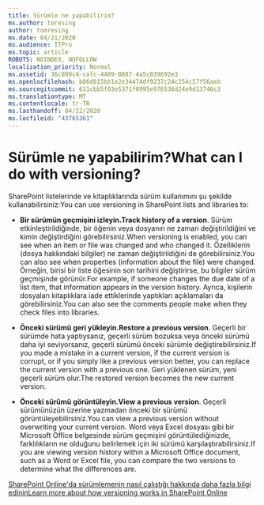 ```yaml
---
title: Sürümle ne yapabilirim?
ms.author: toresing
author: tomresing
ms.date: 04/21/2020
ms.audience: ITPro
ms.topic: article
ROBOTS: NOINDEX, NOFOLLOW
localization_priority: Normal
ms.assetid: 36c890c4-cafc-4409-8887-4a5c039692e3
ms.openlocfilehash: b86d815bb1e2e34474df9237c24c254c57f56aeb
ms.sourcegitcommit: 631cbb5f03e5371f0995e976536d24e9d13746c3
ms.translationtype: MT
ms.contentlocale: tr-TR
ms.lasthandoff: 04/22/2020
ms.locfileid: "43765361"
---
```

# <a name="what-can-i-do-with-versioning"></a><span data-ttu-id="db988-102">Sürümle ne yapabilirim?</span><span class="sxs-lookup"><span data-stu-id="db988-102">What can I do with versioning?</span></span>

<span data-ttu-id="db988-103">SharePoint listelerinde ve kitaplıklarında sürüm kullanımını şu şekilde kullanabilirsiniz:</span><span class="sxs-lookup"><span data-stu-id="db988-103">You can use versioning in SharePoint lists and libraries to:</span></span>
  
- <span data-ttu-id="db988-104">**Bir sürümün geçmişini izleyin.**</span><span class="sxs-lookup"><span data-stu-id="db988-104">**Track history of a version**.</span></span> <span data-ttu-id="db988-105">Sürüm etkinleştirildiğinde, bir öğenin veya dosyanın ne zaman değiştirildiğini ve kimin değiştirdiğini görebilirsiniz.</span><span class="sxs-lookup"><span data-stu-id="db988-105">When versioning is enabled, you can see when an item or file was changed and who changed it.</span></span> <span data-ttu-id="db988-106">Özelliklerin (dosya hakkındaki bilgiler) ne zaman değiştirildiğini de görebilirsiniz.</span><span class="sxs-lookup"><span data-stu-id="db988-106">You can also see when properties (information about the file) were changed.</span></span> <span data-ttu-id="db988-107">Örneğin, birisi bir liste öğesinin son tarihini değiştirirse, bu bilgiler sürüm geçmişinde görünür.</span><span class="sxs-lookup"><span data-stu-id="db988-107">For example, if someone changes the due date of a list item, that information appears in the version history.</span></span> <span data-ttu-id="db988-108">Ayrıca, kişilerin dosyaları kitaplıklara iade ettiklerinde yaptıkları açıklamaları da görebilirsiniz.</span><span class="sxs-lookup"><span data-stu-id="db988-108">You can also see the comments people make when they check files into libraries.</span></span> 
    
- <span data-ttu-id="db988-109">**Önceki sürümü geri yükleyin.**</span><span class="sxs-lookup"><span data-stu-id="db988-109">**Restore a previous version**.</span></span> <span data-ttu-id="db988-110">Geçerli bir sürümde hata yaptıysanız, geçerli sürüm bozuksa veya önceki sürümü daha iyi seviyorsanız, geçerli sürümü önceki sürümle değiştirebilirsiniz.</span><span class="sxs-lookup"><span data-stu-id="db988-110">If you made a mistake in a current version, if the current version is corrupt, or if you simply like a previous version better, you can replace the current version with a previous one.</span></span> <span data-ttu-id="db988-111">Geri yüklenen sürüm, yeni geçerli sürüm olur.</span><span class="sxs-lookup"><span data-stu-id="db988-111">The restored version becomes the new current version.</span></span> 
    
- <span data-ttu-id="db988-112">**Önceki sürümü görüntüleyin.**</span><span class="sxs-lookup"><span data-stu-id="db988-112">**View a previous version**.</span></span> <span data-ttu-id="db988-113">Geçerli sürümünüzün üzerine yazmadan önceki bir sürümü görüntüleyebilirsiniz.</span><span class="sxs-lookup"><span data-stu-id="db988-113">You can view a previous version without overwriting your current version.</span></span> <span data-ttu-id="db988-114">Word veya Excel dosyası gibi bir Microsoft Office belgesinde sürüm geçmişini görüntülediğinizde, farklılıkların ne olduğunu belirlemek için iki sürümü karşılaştırabilirsiniz.</span><span class="sxs-lookup"><span data-stu-id="db988-114">If you are viewing version history within a Microsoft Office document, such as a Word or Excel file, you can compare the two versions to determine what the differences are.</span></span> 
    
[<span data-ttu-id="db988-115">SharePoint Online'da sürümlemenin nasıl çalıştığı hakkında daha fazla bilgi edinin</span><span class="sxs-lookup"><span data-stu-id="db988-115">Learn more about how versioning works in SharePoint Online</span></span>](https://go.microsoft.com/fwlink/?linkid=875710)
  

